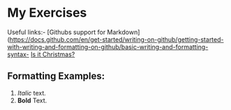  # My Exercises
 Useful links:- [Githubs support for
 Markdown](https://docs.github.com/en/get-started/writing-on-github/getting-started-with-writing-and-formatting-on-github/basic-writing-and-formatting-syntax- [Is it Christmas?](https://isitchristmas.com)
 ## Formatting Examples:
 1. *Italic* text.
 2. **Bold** Text.